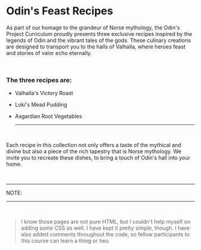 # Odin's Feast Recipes

As part of our homage to the grandeur of Norse mythology, the Odin's Project Curriculum proudly presents three exclusive recipes inspired by the legends of Odin and the vibrant tales of the gods. These culinary creations are designed to transport you to the halls of Valhalla, where heroes feast and stories of valor echo eternally.

<br>

### The three recipes are:

-   Valhalla's Victory Roast
-   Loki's Mead Pudding
-   Asgardian Root Vegetables
    <br>

    ***

    <br>

Each recipe in this collection not only offers a taste of the mythical and divine but also a piece of the rich tapestry that is Norse mythology. We invite you to recreate these dishes, to bring a touch of Odin's hall into your home.

<br>

---

NOTE:

---

<br>

> I know those pages are not pure HTML, but I couldn't help myself on adding some CSS as well. I have kept it pretty simple, though. I have also added comments throughout the code, so fellow participants to this course can learn a thing or two.
